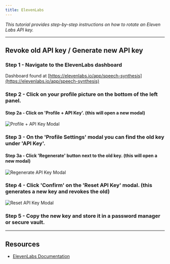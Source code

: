 ```yaml
---
title: ElevenLabs
---
```


_This tutorial provides step-by-step instructions on how to rotate an Eleven Labs API key._

---

## Revoke old API key / Generate new API key

### Step 1 - Navigate to the ElevenLabs dashboard
Dashboard found at [https://elevenlabs.io/app/speech-synthesis](https://elevenlabs.io/app/speech-synthesis)

### Step 2 - Click on your profile picture on the bottom of the left panel.

#### Step 2a - Click on \'Profile + API Key\'. \(this will open a new modal\)

![Profile + API Key Modal](/images/elevenlabs/1.png)

### Step 3 - On the \'Profile Settings\' modal you can find the old key under \'API Key\'.

#### Step 3a - Click \'Regenerate\' button next to the old key. \(this will open a new modal\)

![Regenerate API Key Modal](/images/elevenlabs/2.png)

### Step 4 - Click \'Confirm\' on the \'Reset API Key\' modal. \(this generates a new key and revokes the old\)

![Reset API Key Modal](/images/elevenlabs/3.png)

### Step 5 - Copy the new key and store it in a password manager or secure vault.

---

## Resources

- [ElevenLabs Documentation](https://help.elevenlabs.io/hc/en-us/articles/14599447207697-How-to-authorize-yourself-using-your-xi-api-key)
